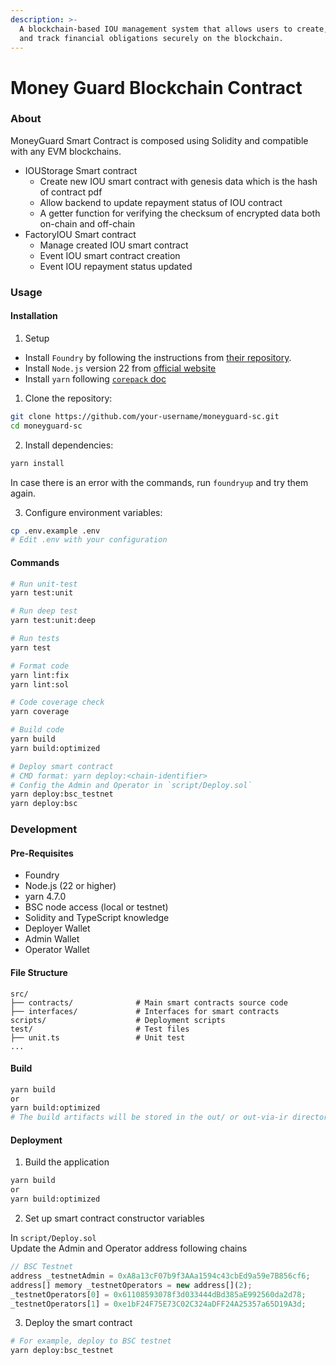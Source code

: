 ```yaml
---
description: >-
  A blockchain-based IOU management system that allows users to create, manage,
  and track financial obligations securely on the blockchain.
---
```


# Money Guard Blockchain Contract

### About

MoneyGuard Smart Contract is composed using Solidity and compatible with any EVM blockchains.

* IOUStorage Smart contract
  * Create new IOU smart contract with genesis data which is the hash of contract pdf
  * Allow backend to update repayment status of IOU contract
  * A getter function for verifying the checksum of encrypted data both on-chain and off-chain
* FactoryIOU Smart contract
  * Manage created IOU smart contract
  * Event IOU smart contract creation
  * Event IOU repayment status updated

### Usage

#### Installation

1. Setup

* Install `Foundry` by following the instructions from [their repository](https://github.com/foundry-rs/foundry#installation).
* Install `Node.js` version 22 from [official website](https://nodejs.org/en)
* Install `yarn` following [`corepack` doc](https://yarnpkg.com/getting-started/install)

1. Clone the repository:

```bash
git clone https://github.com/your-username/moneyguard-sc.git
cd moneyguard-sc
```

2. Install dependencies:

```bash
yarn install
```

In case there is an error with the commands, run `foundryup` and try them again.

3. Configure environment variables:

```bash
cp .env.example .env
# Edit .env with your configuration
```

#### Commands

```bash
# Run unit-test
yarn test:unit

# Run deep test
yarn test:unit:deep

# Run tests
yarn test

# Format code
yarn lint:fix
yarn lint:sol

# Code coverage check
yarn coverage

# Build code
yarn build
yarn build:optimized

# Deploy smart contract
# CMD format: yarn deploy:<chain-identifier>
# Config the Admin and Operator in `script/Deploy.sol`
yarn deploy:bsc_testnet
yarn deploy:bsc
```

### Development

#### Pre-Requisites

* Foundry
* Node.js (22 or higher)
* yarn 4.7.0
* BSC node access (local or testnet)
* Solidity and TypeScript knowledge
* Deployer Wallet
* Admin Wallet
* Operator Wallet

#### File Structure

```
src/
├── contracts/              # Main smart contracts source code
├── interfaces/             # Interfaces for smart contracts
scripts/                    # Deployment scripts
test/                       # Test files
├── unit.ts                 # Unit test
...
```

#### Build

```bash
yarn build
or 
yarn build:optimized
# The build artifacts will be stored in the out/ or out-via-ir directory
```

#### Deployment

1. Build the application

```bash
yarn build
or 
yarn build:optimized
```

2. Set up smart contract constructor variables

In `script/Deploy.sol`\
Update the Admin and Operator address following chains

```javascript
// BSC Testnet
address _testnetAdmin = 0xA8a13cF07b9f3AAa1594c43cbEd9a59e7B856cf6;
address[] memory _testnetOperators = new address[](2);
_testnetOperators[0] = 0x61108593078f3d033444dBd385aE992560da2d78;
_testnetOperators[1] = 0xe1bF24F75E73C02C324aDFF24A25357a65D19A3d;
```

3. Deploy the smart contract

```bash
# For example, deploy to BSC testnet
yarn deploy:bsc_testnet
```
